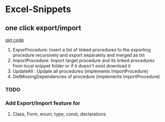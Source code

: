 # Excel-Snippets

## one click export/import    

[get code](https://github.com/alexofrhodes/Snippets/blob/main/Main/ExportImport_Code.txt)
  
1. ExporProcedure:  Insert a list of linked procedures to the exporting procedure recursively and export separately and merged as txt
2. ImportProcedure: Import target procedure and its linked procedures from local snippet folder or if it doesn't exist download it
3. UpdateAll      : Update all procedures (implements ImportProcedure)
4. GetMissingDependencies of procedure (implements ImportProcedure)

### TODO

### Add Export/Import feature for

1. Class, Form, enum, type, const, declarations
